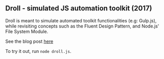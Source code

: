 ## Droll - simulated JS automation toolkit (2017)

Droll is meant to simulate automated toolkit functionalities (e.g: Gulp.js), while revisiting concepts such as the Fluent Design Pattern, and Node.js' File System Module.  

See the blog post [here](https://zavjs.github.io/understanding-automated-toolkits)

To try it out, run `node droll.js`.
